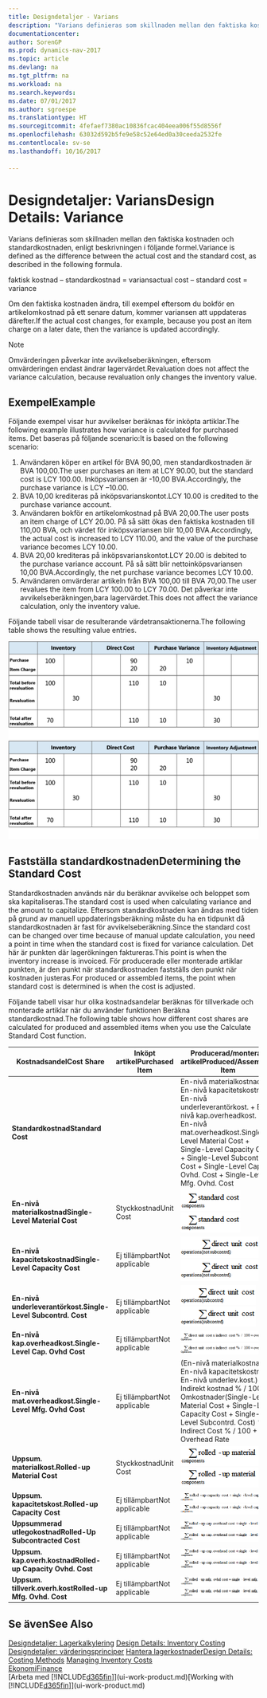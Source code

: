 ```yaml
---
title: Designdetaljer - Varians
description: "Varians definieras som skillnaden mellan den faktiska kostnaden och standardkostnaden, enligt beskrivningen i följande formel."
documentationcenter: 
author: SorenGP
ms.prod: dynamics-nav-2017
ms.topic: article
ms.devlang: na
ms.tgt_pltfrm: na
ms.workload: na
ms.search.keywords: 
ms.date: 07/01/2017
ms.author: sgroespe
ms.translationtype: HT
ms.sourcegitcommit: 4fefaef7380ac10836fcac404eea006f55d8556f
ms.openlocfilehash: 63032d592b5fe9e58c52e64ed0a30ceeda2532fe
ms.contentlocale: sv-se
ms.lasthandoff: 10/16/2017

---
```

# <a name="design-details-variance"></a><span data-ttu-id="fc729-103">Designdetaljer: Varians</span><span class="sxs-lookup"><span data-stu-id="fc729-103">Design Details: Variance</span></span>
<span data-ttu-id="fc729-104">Varians definieras som skillnaden mellan den faktiska kostnaden och standardkostnaden, enligt beskrivningen i följande formel.</span><span class="sxs-lookup"><span data-stu-id="fc729-104">Variance is defined as the difference between the actual cost and the standard cost, as described in the following formula.</span></span>  

 <span data-ttu-id="fc729-105">faktisk kostnad – standardkostnad = varians</span><span class="sxs-lookup"><span data-stu-id="fc729-105">actual cost – standard cost = variance</span></span>  

 <span data-ttu-id="fc729-106">Om den faktiska kostnaden ändra, till exempel eftersom du bokför en artikelomkostnad på ett senare datum, kommer variansen att uppdateras därefter.</span><span class="sxs-lookup"><span data-stu-id="fc729-106">If the actual cost changes, for example, because you post an item charge on a later date, then the variance is updated accordingly.</span></span>  

> [!NOTE]  
>  <span data-ttu-id="fc729-107">Omvärderingen påverkar inte avvikelseberäkningen, eftersom omvärderingen endast ändrar lagervärdet.</span><span class="sxs-lookup"><span data-stu-id="fc729-107">Revaluation does not affect the variance calculation, because revaluation only changes the inventory value.</span></span>  

## <a name="example"></a><span data-ttu-id="fc729-108">Exempel</span><span class="sxs-lookup"><span data-stu-id="fc729-108">Example</span></span>  
 <span data-ttu-id="fc729-109">Följande exempel visar hur avvikelser beräknas för inköpta artiklar.</span><span class="sxs-lookup"><span data-stu-id="fc729-109">The following example illustrates how variance is calculated for purchased items.</span></span> <span data-ttu-id="fc729-110">Det baseras på följande scenario:</span><span class="sxs-lookup"><span data-stu-id="fc729-110">It is based on the following scenario:</span></span>  

1.  <span data-ttu-id="fc729-111">Användaren köper en artikel för BVA 90,00, men standardkostnaden är BVA 100,00.</span><span class="sxs-lookup"><span data-stu-id="fc729-111">The user purchases an item at LCY 90.00, but the standard cost is LCY 100.00.</span></span> <span data-ttu-id="fc729-112">Inköpsvariansen är -10,00 BVA.</span><span class="sxs-lookup"><span data-stu-id="fc729-112">Accordingly, the purchase variance is LCY –10.00.</span></span>  
2.  <span data-ttu-id="fc729-113">BVA 10,00 krediteras på inköpsvarianskontot.</span><span class="sxs-lookup"><span data-stu-id="fc729-113">LCY 10.00 is credited to the purchase variance account.</span></span>  
3.  <span data-ttu-id="fc729-114">Användaren bokför en artikelomkostnad på BVA 20,00.</span><span class="sxs-lookup"><span data-stu-id="fc729-114">The user posts an item charge of LCY 20.00.</span></span> <span data-ttu-id="fc729-115">På så sätt ökas den faktiska kostnaden till 110,00 BVA, och värdet för inköpsvariansen blir 10,00 BVA.</span><span class="sxs-lookup"><span data-stu-id="fc729-115">Accordingly, the actual cost is increased to LCY 110.00, and the value of the purchase variance becomes LCY 10.00.</span></span>  
4.  <span data-ttu-id="fc729-116">BVA 20,00 krediteras på inköpsvarianskontot.</span><span class="sxs-lookup"><span data-stu-id="fc729-116">LCY 20.00 is debited to the purchase variance account.</span></span> <span data-ttu-id="fc729-117">På så sätt blir nettoinköpsvariansen 10,00 BVA.</span><span class="sxs-lookup"><span data-stu-id="fc729-117">Accordingly, the net purchase variance becomes LCY 10.00.</span></span>  
5.  <span data-ttu-id="fc729-118">Användaren omvärderar artikeln från BVA 100,00 till BVA 70,00.</span><span class="sxs-lookup"><span data-stu-id="fc729-118">The user revalues the item from LCY 100.00 to LCY 70.00.</span></span> <span data-ttu-id="fc729-119">Det påverkar inte avvikelseberäkningen,bara lagervärdet.</span><span class="sxs-lookup"><span data-stu-id="fc729-119">This does not affect the variance calculation, only the inventory value.</span></span>  

 <span data-ttu-id="fc729-120">Följande tabell visar de resulterande värdetransaktionerna.</span><span class="sxs-lookup"><span data-stu-id="fc729-120">The following table shows the resulting value entries.</span></span>  

 <span data-ttu-id="fc729-121">![Köpa avvikelseberäkning](media/design_details_inventory_costing_11_purchase_variance.png "design_details_inventory_costing_11_purchase_variance")</span><span class="sxs-lookup"><span data-stu-id="fc729-121">![Purchase variance calculation](media/design_details_inventory_costing_11_purchase_variance.png "design_details_inventory_costing_11_purchase_variance")</span></span>  

## <a name="determining-the-standard-cost"></a><span data-ttu-id="fc729-122">Fastställa standardkostnaden</span><span class="sxs-lookup"><span data-stu-id="fc729-122">Determining the Standard Cost</span></span>  
 <span data-ttu-id="fc729-123">Standardkostnaden används när du beräknar avvikelse och beloppet som ska kapitaliseras.</span><span class="sxs-lookup"><span data-stu-id="fc729-123">The standard cost is used when calculating variance and the amount to capitalize.</span></span> <span data-ttu-id="fc729-124">Eftersom standardkostnaden kan ändras med tiden på grund av manuell uppdateringsberäkning måste du ha en tidpunkt då standardkostnaden är fast för avvikelseberäkning.</span><span class="sxs-lookup"><span data-stu-id="fc729-124">Since the standard cost can be changed over time because of manual update calculation, you need a point in time when the standard cost is fixed for variance calculation.</span></span> <span data-ttu-id="fc729-125">Det här är punkten där lagerökningen faktureras.</span><span class="sxs-lookup"><span data-stu-id="fc729-125">This point is when the inventory increase is invoiced.</span></span> <span data-ttu-id="fc729-126">För producerade eller monterade artiklar punkten, är den punkt när standardkostnaden fastställs den punkt när kostnaden justeras.</span><span class="sxs-lookup"><span data-stu-id="fc729-126">For produced or assembled items, the point when standard cost is determined is when the cost is adjusted.</span></span>  

 <span data-ttu-id="fc729-127">Följande tabell visar hur olika kostnadsandelar beräknas för tillverkade och monterade artiklar när du använder funktionen Beräkna standardkostnad.</span><span class="sxs-lookup"><span data-stu-id="fc729-127">The following table shows how different cost shares are calculated for produced and assembled items when you use the Calculate Standard Cost function.</span></span>  

|<span data-ttu-id="fc729-128">Kostnadsandel</span><span class="sxs-lookup"><span data-stu-id="fc729-128">Cost Share</span></span>|<span data-ttu-id="fc729-129">Inköpt artikel</span><span class="sxs-lookup"><span data-stu-id="fc729-129">Purchased Item</span></span>|<span data-ttu-id="fc729-130">Producerad/monterad artikel</span><span class="sxs-lookup"><span data-stu-id="fc729-130">Produced/Assembled Item</span></span>|  
|----------------|--------------------|------------------------------|  
|<span data-ttu-id="fc729-131">**Standardkostnad**</span><span class="sxs-lookup"><span data-stu-id="fc729-131">**Standard Cost**</span></span>||<span data-ttu-id="fc729-132">En-nivå materialkostnad + En-nivå kapacitetskostnad + En-nivå underleverantörkost. + En-nivå kap.overheadkost. + En-nivå mat.overheadkost.</span><span class="sxs-lookup"><span data-stu-id="fc729-132">Single-Level Material Cost + Single-Level Capacity Cost + Single-Level Subcontrd. Cost + Single-Level Cap. Ovhd. Cost + Single-Level Mfg. Ovhd. Cost</span></span>|  
|<span data-ttu-id="fc729-133">**En-nivå materialkostnad**</span><span class="sxs-lookup"><span data-stu-id="fc729-133">**Single-Level Material Cost**</span></span>|<span data-ttu-id="fc729-134">Styckkostnad</span><span class="sxs-lookup"><span data-stu-id="fc729-134">Unit Cost</span></span>|<span data-ttu-id="fc729-135">![Formel 1](media/design_details_inventory_costing_11_equation_1.png "design_details_inventory_costing_11_equation_1")</span><span class="sxs-lookup"><span data-stu-id="fc729-135">![Equation 1](media/design_details_inventory_costing_11_equation_1.png "design_details_inventory_costing_11_equation_1")</span></span>|  
|<span data-ttu-id="fc729-136">**En-nivå kapacitetskostnad**</span><span class="sxs-lookup"><span data-stu-id="fc729-136">**Single-Level Capacity Cost**</span></span>|<span data-ttu-id="fc729-137">Ej tillämpbart</span><span class="sxs-lookup"><span data-stu-id="fc729-137">Not applicable</span></span>|<span data-ttu-id="fc729-138">![Formel 2](media/design_details_inventory_costing_11_equation_2.png "design_details_inventory_costing_11_equation_2")</span><span class="sxs-lookup"><span data-stu-id="fc729-138">![Equation 2](media/design_details_inventory_costing_11_equation_2.png "design_details_inventory_costing_11_equation_2")</span></span>|  
|<span data-ttu-id="fc729-139">**En-nivå underleverantörkost.**</span><span class="sxs-lookup"><span data-stu-id="fc729-139">**Single-Level Subcontrd. Cost**</span></span>|<span data-ttu-id="fc729-140">Ej tillämpbart</span><span class="sxs-lookup"><span data-stu-id="fc729-140">Not applicable</span></span>|<span data-ttu-id="fc729-141">![Formel 3](media/design_details_inventory_costing_11_equation_3.png "design_details_inventory_costing_11_equation_3")</span><span class="sxs-lookup"><span data-stu-id="fc729-141">![Equation 3](media/design_details_inventory_costing_11_equation_3.png "design_details_inventory_costing_11_equation_3")</span></span>|  
|<span data-ttu-id="fc729-142">**En-nivå kap.overheadkost.**</span><span class="sxs-lookup"><span data-stu-id="fc729-142">**Single-Level Cap. Ovhd Cost**</span></span>|<span data-ttu-id="fc729-143">Ej tillämpbart</span><span class="sxs-lookup"><span data-stu-id="fc729-143">Not applicable</span></span>|<span data-ttu-id="fc729-144">![Formel 4](media/design_details_inventory_costing_11_equation_4.png "design_details_inventory_costing_11_equation_4")</span><span class="sxs-lookup"><span data-stu-id="fc729-144">![Equation 4](media/design_details_inventory_costing_11_equation_4.png "design_details_inventory_costing_11_equation_4")</span></span>|  
|<span data-ttu-id="fc729-145">**En-nivå mat.overheadkost.**</span><span class="sxs-lookup"><span data-stu-id="fc729-145">**Single-Level Mfg. Ovhd Cost**</span></span>|<span data-ttu-id="fc729-146">Ej tillämpbart</span><span class="sxs-lookup"><span data-stu-id="fc729-146">Not applicable</span></span>|<span data-ttu-id="fc729-147">(En-nivå materialkostnad + En-nivå kapacitetskostnad + En-nivå underlev.kost.) * Indirekt kostnad % / 100 + Omkostnader</span><span class="sxs-lookup"><span data-stu-id="fc729-147">(Single-Level Material Cost + Single-Level Capacity Cost + Single-Level Subcontrd. Cost) * Indirect Cost % / 100 + Overhead Rate</span></span>|  
|<span data-ttu-id="fc729-148">**Uppsum. materialkost.**</span><span class="sxs-lookup"><span data-stu-id="fc729-148">**Rolled-up Material Cost**</span></span>|<span data-ttu-id="fc729-149">Styckkostnad</span><span class="sxs-lookup"><span data-stu-id="fc729-149">Unit Cost</span></span>|<span data-ttu-id="fc729-150">![Formel 5](media/design_details_inventory_costing_11_equation_5.png "design_details_inventory_costing_11_equation_5")</span><span class="sxs-lookup"><span data-stu-id="fc729-150">![Equation 5](media/design_details_inventory_costing_11_equation_5.png "design_details_inventory_costing_11_equation_5")</span></span>|  
|<span data-ttu-id="fc729-151">**Uppsum. kapacitetskost.**</span><span class="sxs-lookup"><span data-stu-id="fc729-151">**Rolled-up Capacity Cost**</span></span>|<span data-ttu-id="fc729-152">Ej tillämpbart</span><span class="sxs-lookup"><span data-stu-id="fc729-152">Not applicable</span></span>|<span data-ttu-id="fc729-153">![Formel 6](media/design_details_inventory_costing_11_equation_6.png "design_details_inventory_costing_11_equation_6")</span><span class="sxs-lookup"><span data-stu-id="fc729-153">![Equation 6](media/design_details_inventory_costing_11_equation_6.png "design_details_inventory_costing_11_equation_6")</span></span>|  
|<span data-ttu-id="fc729-154">**Uppsummerad utlegokostnad**</span><span class="sxs-lookup"><span data-stu-id="fc729-154">**Rolled-Up Subcontracted Cost**</span></span>|<span data-ttu-id="fc729-155">Ej tillämpbart</span><span class="sxs-lookup"><span data-stu-id="fc729-155">Not applicable</span></span>|<span data-ttu-id="fc729-156">![Formel 7](media/design_details_inventory_costing_11_equation_7.png "design_details_inventory_costing_11_equation_7")</span><span class="sxs-lookup"><span data-stu-id="fc729-156">![Equation 7](media/design_details_inventory_costing_11_equation_7.png "design_details_inventory_costing_11_equation_7")</span></span>|  
|<span data-ttu-id="fc729-157">**Uppsum. kap.overh.kostnad**</span><span class="sxs-lookup"><span data-stu-id="fc729-157">**Rolled-up Capacity Ovhd. Cost**</span></span>|<span data-ttu-id="fc729-158">Ej tillämpbart</span><span class="sxs-lookup"><span data-stu-id="fc729-158">Not applicable</span></span>|<span data-ttu-id="fc729-159">![Formel 8](media/design_details_inventory_costing_11_equation_8.png "design_details_inventory_costing_11_equation_8")</span><span class="sxs-lookup"><span data-stu-id="fc729-159">![Equation 8](media/design_details_inventory_costing_11_equation_8.png "design_details_inventory_costing_11_equation_8")</span></span>|  
|<span data-ttu-id="fc729-160">**Uppsum. tillverk.overh.kost**</span><span class="sxs-lookup"><span data-stu-id="fc729-160">**Rolled-up Mfg. Ovhd. Cost**</span></span>|<span data-ttu-id="fc729-161">Ej tillämpbart</span><span class="sxs-lookup"><span data-stu-id="fc729-161">Not applicable</span></span>|<span data-ttu-id="fc729-162">![Formel 9](media/design_details_inventory_costing_11_equation_9.png "design_details_inventory_costing_11_equation_9")</span><span class="sxs-lookup"><span data-stu-id="fc729-162">![Equation 9](media/design_details_inventory_costing_11_equation_9.png "design_details_inventory_costing_11_equation_9")</span></span>|  

## <a name="see-also"></a><span data-ttu-id="fc729-163">Se även</span><span class="sxs-lookup"><span data-stu-id="fc729-163">See Also</span></span>  
 <span data-ttu-id="fc729-164">[Designdetaljer: Lagerkalkylering](design-details-inventory-costing.md) </span><span class="sxs-lookup"><span data-stu-id="fc729-164">[Design Details: Inventory Costing](design-details-inventory-costing.md) </span></span>  
 <span data-ttu-id="fc729-165">[Designdetaljer: värderingsprinciper](design-details-costing-methods.md) [Hantera lagerkostnader](finance-manage-inventory-costs.md)</span><span class="sxs-lookup"><span data-stu-id="fc729-165">[Design Details: Costing Methods](design-details-costing-methods.md) [Managing Inventory Costs](finance-manage-inventory-costs.md)</span></span>  
 [<span data-ttu-id="fc729-166">Ekonomi</span><span class="sxs-lookup"><span data-stu-id="fc729-166">Finance</span></span>](finance.md)  
 <span data-ttu-id="fc729-167">[Arbeta med [!INCLUDE[d365fin](includes/d365fin_md.md)]](ui-work-product.md)</span><span class="sxs-lookup"><span data-stu-id="fc729-167">[Working with [!INCLUDE[d365fin](includes/d365fin_md.md)]](ui-work-product.md)</span></span>

